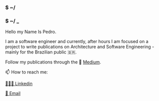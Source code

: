 ### $ ~/
### $ ~/ _

Hello my Name Is Pedro.

I am a software engineer and currently, after hours I am focused on a project to write publications on Architecture and Software Engineering - mainly for the Brazilian public 🇧🇷. 

Follow my publications through the 🧠 [Medium](https://pedromoraisf.medium.com).

📫 How to reach me:

[👨🏽‍💻 Linkedin](https://www.linkedin.com/in/pedromoraisf)

[📧 Email](mailto:pedro.morais1997@gmail.com)
